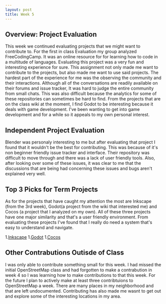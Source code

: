 ```yaml
---
layout: post
title: Week 5
---
```

## Overview: Project Evaluation 
  This week we continued evaluating projects that we might want to contribute to. 
For the first in class Evaluation my group analyzed FreeCodingCamp. 
It was an online resource for for learning how to code in a multitude of languages.
Evaluating this project was a very fun and interesting experience for sure. 
This assignment not only made me want to contribute to the projects, but also made me want to use said projects.
The hardest part of the experience for me was the observing the community and their interactions. 
Although all of the conversations are readily available on their forums and issue tracker, It was hard to judge the entire community from small chats.
This was also difficult because the analytics for some of these repositories can sometimes be hard to find.
From the projects that are on the class wiki at the moment, I find Godot to be interesting because it deals with game development.
I've been wanting to get into game development and for a while so it appeals to my own personal interest. 

## Independent Project Evaluation
Blender was personaly interesting to me but after evaluating that project I found that it wouldn't  be the best for contributing.
This was because of it's non beginner friendly issue tracker and interface. 
Their repository was difficult to move through and there was a lack of user friendly tools. 
Also, after looking over some of these issues, it was clear to me that the discussions that are being had concerning these issues and bugs aren't explained very well.

## Top 3 Picks for Term Projects
As for the projects that have caught my attention the most are Inkscape (from the 3rd week), Godot(a project from the wiki that interested me) and Cocos (a project that I analyzed on my own). 
All of these three projects have one major similarity and that's a user friendly environment. 
From evaluating these projects I've found that I really do need a system that's easy to understand and navigate.

1.[Inkscape](https://inkscape.org/)
1.[Godot](https://godotengine.org/)
1.[Cocos](https://www.cocos.com/en/)

## Other Contrabutions Outisde of Class
I was only able to contribute something small for this week. I had missed the initial OpenStreetMap class and had forgotten to make a contrabution in week 4 so I was learning how to make contributions to that this week. For the future I plan to actively make at least three contribtuions to OpenStreetMap a week. There are many places in my neighborhood and that are left undocumented. Contributing has also made me wasnt to get out and explore some of the interesting locations in my area. 

